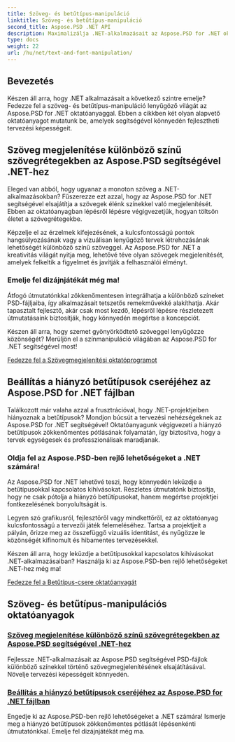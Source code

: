 ```yaml
---
title: Szöveg- és betűtípus-manipuláció
linktitle: Szöveg- és betűtípus-manipuláció
second_title: Aspose.PSD .NET API
description: Maximalizálja .NET-alkalmazásait az Aspose.PSD for .NET oktatóanyaggal! Tanuljon meg szöveget élénk színekben renderelni, és zökkenőmentesen pótolja a hiányzó betűtípusokat.
type: docs
weight: 22
url: /hu/net/text-and-font-manipulation/
---
```


## Bevezetés

Készen áll arra, hogy .NET alkalmazásait a következő szintre emelje? Fedezze fel a szöveg- és betűtípus-manipuláció lenyűgöző világát az Aspose.PSD for .NET oktatóanyaggal. Ebben a cikkben két olyan alapvető oktatóanyagot mutatunk be, amelyek segítségével könnyedén fejlesztheti tervezési képességeit.

## Szöveg megjelenítése különböző színű szövegrétegekben az Aspose.PSD segítségével .NET-hez

Eleged van abból, hogy ugyanaz a monoton szöveg a .NET-alkalmazásokban? Fűszerezze ezt azzal, hogy az Aspose.PSD for .NET segítségével elsajátítja a szövegek élénk színekkel való megjelenítését. Ebben az oktatóanyagban lépésről lépésre végigvezetjük, hogyan töltsön életet a szövegrétegekbe.

Képzelje el az érzelmek kifejezésének, a kulcsfontosságú pontok hangsúlyozásának vagy a vizuálisan lenyűgöző tervek létrehozásának lehetőségét különböző színű szöveggel. Az Aspose.PSD for .NET a kreativitás világát nyitja meg, lehetővé téve olyan szövegek megjelenítését, amelyek felkeltik a figyelmet és javítják a felhasználói élményt.

### Emelje fel dizájnjátékát még ma!

Átfogó útmutatónkkal zökkenőmentesen integrálhatja a különböző színeket PSD-fájljaiba, így alkalmazásait tetszetős remekművekké alakíthatja. Akár tapasztalt fejlesztő, akár csak most kezdő, lépésről lépésre részletezett útmutatásaink biztosítják, hogy könnyedén megértse a koncepciót.

Készen áll arra, hogy szemet gyönyörködtető szöveggel lenyűgözze közönségét? Merüljön el a színmanipuláció világában az Aspose.PSD for .NET segítségével most!

[Fedezze fel a Szövegmegjelenítési oktatóprogramot](./render-text-different-colors/)

## Beállítás a hiányzó betűtípusok cseréjéhez az Aspose.PSD for .NET fájlban

Találkozott már valaha azzal a frusztrációval, hogy .NET-projektjeiben hiányoznak a betűtípusok? Mondjon búcsút a tervezési nehézségeknek az Aspose.PSD for .NET segítségével! Oktatóanyagunk végigvezeti a hiányzó betűtípusok zökkenőmentes pótlásának folyamatán, így biztosítva, hogy a tervek egységesek és professzionálisak maradjanak.

### Oldja fel az Aspose.PSD-ben rejlő lehetőségeket a .NET számára!

Az Aspose.PSD for .NET lehetővé teszi, hogy könnyedén leküzdje a betűtípusokkal kapcsolatos kihívásokat. Részletes útmutatónk biztosítja, hogy ne csak pótolja a hiányzó betűtípusokat, hanem megértse projektjei fontkezelésének bonyolultságát is.

Legyen szó grafikusról, fejlesztőről vagy mindkettőről, ez az oktatóanyag kulcsfontosságú a tervezői játék felemeléséhez. Tartsa a projektjeit a pályán, őrizze meg az összefüggő vizuális identitást, és nyűgözze le közönségét kifinomult és hibamentes tervezésekkel.

Készen áll arra, hogy leküzdje a betűtípusokkal kapcsolatos kihívásokat .NET-alkalmazásaiban? Használja ki az Aspose.PSD-ben rejlő lehetőségeket .NET-hez még ma!

[Fedezze fel a Betűtípus-csere oktatóanyagát](./replace-missing-fonts/)

## Szöveg- és betűtípus-manipulációs oktatóanyagok
### [Szöveg megjelenítése különböző színű szövegrétegekben az Aspose.PSD segítségével .NET-hez](./render-text-different-colors/)
Fejlessze .NET-alkalmazásait az Aspose.PSD segítségével PSD-fájlok különböző színekkel történő szövegmegjelenítésének elsajátításával. Növelje tervezési képességeit könnyedén.
### [Beállítás a hiányzó betűtípusok cseréjéhez az Aspose.PSD for .NET fájlban](./replace-missing-fonts/)
Engedje ki az Aspose.PSD-ben rejlő lehetőségeket a .NET számára! Ismerje meg a hiányzó betűtípusok zökkenőmentes pótlását lépésenkénti útmutatónkkal. Emelje fel dizájnjátékát még ma.